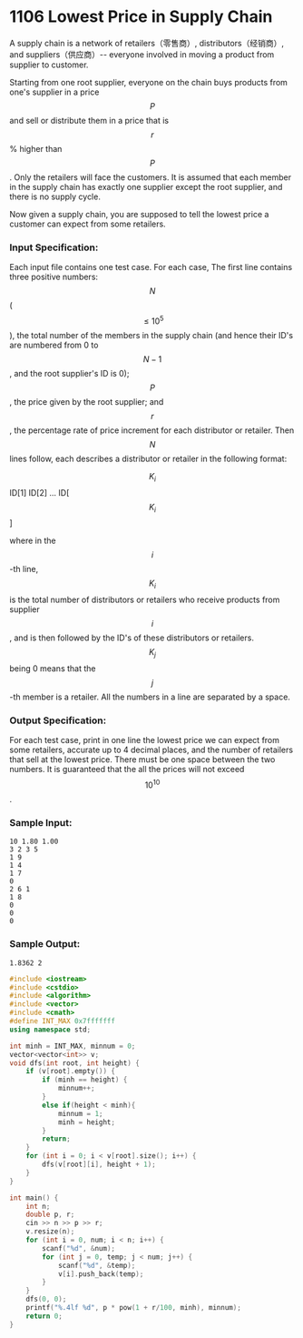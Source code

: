 # 1106 Lowest Price in Supply Chain
A supply chain is a network of retailers（零售商）, distributors（经销商）, and suppliers（供应商）-- everyone involved in moving a product from supplier to customer.

Starting from one root supplier, everyone on the chain buys products from one's supplier in a price $$P$$ and sell or distribute them in a price that is $$r$$% higher than $$P$$. Only the retailers will face the customers. It is assumed that each member in the supply chain has exactly one supplier except the root supplier, and there is no supply cycle.

Now given a supply chain, you are supposed to tell the lowest price a customer can expect from some retailers.

### Input Specification:

Each input file contains one test case. For each case, The first line contains three positive numbers: $$N$$ ($$\le 10^5$$), the total number of the members in the supply chain (and hence their ID's are numbered from 0 to $$N-1$$, and the root supplier's ID is 0); $$P$$, the price given by the root supplier; and $$r$$, the percentage rate of price increment for each distributor or retailer. Then $$N$$ lines follow, each describes a distributor or retailer in the following format:

$$K_i$$ ID[1] ID[2] ... ID[$$K_i$$]

where in the $$i$$-th line, $$K_i$$ is the total number of distributors or retailers who receive products from supplier $$i$$, and is then followed by the ID's of these distributors or retailers. $$K_j$$ being 0 means that the $$j$$-th member is a retailer. All the numbers in a line are separated by a space.

### Output Specification:

For each test case, print in one line the lowest price we can expect from some retailers, accurate up to 4 decimal places, and the number of retailers that sell at the lowest price. There must be one space between the two numbers. It is guaranteed that the all the prices will not exceed $$10^{10}$$.

### Sample Input:
```in
10 1.80 1.00
3 2 3 5
1 9
1 4
1 7
0
2 6 1
1 8
0
0
0
```

### Sample Output:
```out
1.8362 2
```

```cpp
#include <iostream>
#include <cstdio>
#include <algorithm>
#include <vector>
#include <cmath>
#define INT_MAX 0x7fffffff
using namespace std;

int minh = INT_MAX, minnum = 0;
vector<vector<int>> v;
void dfs(int root, int height) {
	if (v[root].empty()) {
		if (minh == height) {
			minnum++;
		}
		else if(height < minh){
			minnum = 1;
			minh = height;
		}
		return;
	}
	for (int i = 0; i < v[root].size(); i++) {
		dfs(v[root][i], height + 1);
	}
}

int main() {
	int n;
	double p, r;
	cin >> n >> p >> r;
	v.resize(n);
	for (int i = 0, num; i < n; i++) {
		scanf("%d", &num);
		for (int j = 0, temp; j < num; j++) {
			scanf("%d", &temp);
			v[i].push_back(temp);
		}
	}
	dfs(0, 0);
	printf("%.4lf %d", p * pow(1 + r/100, minh), minnum);
	return 0;
}
```